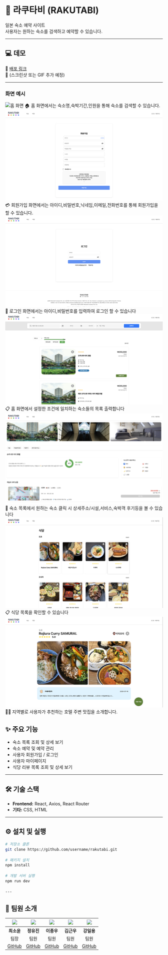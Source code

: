 # 🏨 라쿠타비 (RAKUTABI)

일본 숙소 예약 사이트  
사용자는 원하는 숙소를 검색하고 예약할 수 있습니다.

---

## 💻 데모

🔗 [배포 링크](https://example.com)  
📸 (스크린샷 또는 GIF 추가 예정)

---

### 화면 예시

![홈 화면](./img/home_screen.png)
🏠 홈 화면에서는 숙소명,숙박기간,인원을 통해 숙소를 검색할 수 있습니다.<br>
![회원가입 화면](./img/sign_up.png)
💳 회원가입 화면에서는 아이디,비밀번호,닉네임,이메일,전화번호를 통해 회원가입을 할 수 있습니다.<br>
![로그인 화면](./img/sign_in.png)
👤 로그인 화면에서는 아이디,비밀번호를 입력하여 로그인 할 수 있습니다<br>
![숙소 목록 화면](./img/room_list.png)
📋 홈 화면에서 설정한 조건에 일치하는 숙소들의 목록 출력합니다<br>
![숙소 상세 화면](./img/room_detail.png)
📄 숙소 목록에서 원하는 숙소 클릭 시 상세주소/시설,서비스,숙박객 후기등을 볼 수 있습니다<br>
![식당 리뷰 리스트 화면](./img/restaurant.png)
📋 식당 목록을 확인할 수 있습니다<br>
![식당 리뷰 상세 화면](./img/restaurant_detail.png)
🧑‍🍳 지역별로 사용자가 추천하는 호텔 주변 맛집을 소개합니다.<br>


## ✨ 주요 기능

- 숙소 목록 조회 및 상세 보기
- 숙소 예약 및 예약 관리
- 사용자 회원가입 / 로그인
- 사용자 마이페이지
- 식당 리뷰 목록 조회 및 상세 보기

---

## 🛠 기술 스택

- **Frontend:** React, Axios, React Router
- **기타:** CSS, HTML

---

## ⚙️ 설치 및 실행

```bash
# 저장소 클론
git clone https://github.com/username/rakutabi.git

# 패키지 설치
npm install

# 개발 서버 실행
npm run dev

---
```
## 👥 팀원 소개

| <img src="https://github.com/sooyun3451.png" width="100"/> | <img src="https://github.com/levihisoka.png" width="100"/> | <img src="https://github.com/jongw0o0.png" width="100"/> | <img src="https://github.com/kimguenwoo.png" width="100"/> | <img src="https://github.com/tttt0817.png" width="100"/> |
|:---:|:---:|:---:|:---:|:---:|
| **최소윤** | **정유진** | **이종우** | **김근우** | **강일용** |
| 팀장 | 팀원 | 팀원 | 팀원 | 팀원 |
| [GitHub](https://github.com/sooyun3451) | [GitHub](https://github.com/levihisoka) | [GitHub](https://github.com/jongw0o0) | [GitHub](https://github.com/kimguenwoo) | [GitHub](https://github.com/tttt0817) |




